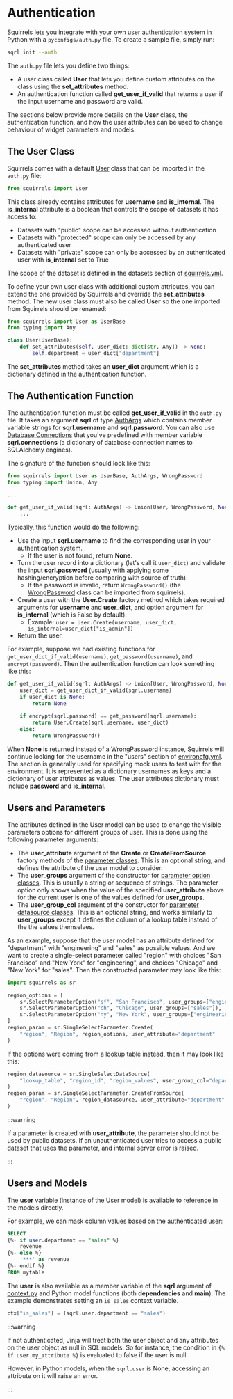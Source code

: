 # Authentication

Squirrels lets you integrate with your own user authentication system in Python with a `pyconfigs/auth.py` file. To create a sample file, simply run:

```bash
sqrl init --auth
```

The `auth.py` file lets you define two things:

- A user class called **User** that lets you define custom attributes on the class using the **set_attributes** method.
- An authentication function called **get_user_if_valid** that returns a user if the input username and password are valid.

The sections below provide more details on the **User** class, the authentication function, and how the user attributes can be used to change behaviour of widget parameters and models.

## The User Class

Squirrels comes with a default [User] class that can be imported in the `auth.py` file:

```python
from squirrels import User
```

This class already contains attributes for **username** and **is_internal**. The **is_internal** attribute is a boolean that controls the scope of datasets it has access to:

- Datasets with "public" scope can be accessed without authentication
- Datasets with "protected" scope can only be accessed by any authenticated user
- Datasets with "private" scope can only be accessed by an authenticated user with **is_internal** set to True

The scope of the dataset is defined in the datasets section of [squirrels.yml].

To define your own user class with additional custom attributes, you can extend the one provided by Squirrels and override the **set_attributes** method. The new user class must also be called **User** so the one imported from Squirrels should be renamed:

```python
from squirrels import User as UserBase
from typing import Any

class User(UserBase):
    def set_attributes(self, user_dict: dict[str, Any]) -> None:
        self.department = user_dict["department"]
```

The **set_attributes** method takes an **user_dict** argument which is a dictionary defined in the authentication function.

## The Authentication Function

The authentication function must be called **get_user_if_valid** in the `auth.py` file. It takes an argument **sqrl** of type [AuthArgs] which contains member variable strings for **sqrl.username** and **sqrl.password**. You can also use [Database Connections] that you've predefined with member variable **sqrl.connections** (a dictionary of database connection names to SQLAlchemy engines).

The signature of the function should look like this:

```python
from squirrels import User as UserBase, AuthArgs, WrongPassword
from typing import Union, Any

...

def get_user_if_valid(sqrl: AuthArgs) -> Union[User, WrongPassword, None]:
    ...
```

Typically, this function would do the following:
- Use the input **sqrl.username** to find the corresponding user in your authentication system.
  - If the user is not found, return **None**.
- Turn the user record into a dictionary (let's call it `user_dict`) and validate the input **sqrl.password** (usually with applying some hashing/encryption before comparing with source of truth).
  - If the password is invalid, return `WrongPassword()` (the [WrongPassword] class can be imported from squirrels).
- Create a user with the **User.Create** factory method which takes required arguments for **username** and **user_dict**, and option argument for **is_internal** (which is False by default).
  - Example: `user = User.Create(username, user_dict, is_internal=user_dict["is_admin"])`
- Return the user.

For example, suppose we had existing functions for `get_user_dict_if_valid(username)`, `get_password(username)`, and `encrypt(password)`. Then the authentication function can look something like this:

```python
def get_user_if_valid(sqrl: AuthArgs) -> Union[User, WrongPassword, None]:
    user_dict = get_user_dict_if_valid(sqrl.username)
    if user_dict is None:
        return None
    
    if encrypt(sqrl.password) == get_password(sqrl.username):
        return User.Create(sqrl.username, user_dict)
    else:
        return WrongPassword()
```

When **None** is returned instead of a [WrongPassword] instance, Squirrels will continue looking for the username in the "users" section of [environcfg.yml]. The section is generally used for specifying mock users to test with for the environment. It is represented as a dictionary usernames as keys and a dictionary of user attributes as values. The user attributes dictionary must include **password** and **is_internal**.

## Users and Parameters

The attributes defined in the User model can be used to change the visible parameters options for different groups of user. This is done using the following parameter arguments:

- The **user_attribute** argument of the **Create** or **CreateFromSource** factory methods of the [parameter classes](../category/parameter-classes). This is an optional string, and defines the attribute of the user model to consider.
- The **user_groups** argument of the constructor for [parameter option classes](../category/parameter-option-classes). This is usually a string or sequence of strings. The parameter option only shows when the value of the specified **user_attribute** above for the current user is one of the values defined for **user_groups**.
- The **user_group_col** argument of the constructor for [parameter datasource classes](../category/parameter-data-source-classes). This is an optional string, and works similarly to **user_groups** except it defines the column of a lookup table instead of the the values themselves.

As an example, suppose that the user model has an attribute defined for "department" with "engineering" and "sales" as possible values. And we want to create a single-select parameter called "region" with choices "San Francisco" and "New York" for "engineering", and choices "Chicago" and "New York" for "sales". Then the constructed parameter may look like this:

```python
import squirrels as sr

region_options = [
    sr.SelectParameterOption("sf", "San Francisco", user_groups=["engineering"]),
    sr.SelectParameterOption("ch", "Chicago", user_groups=["sales"]),
    sr.SelectParameterOption("ny", "New York", user_groups=["engineering", "sales"])
]
region_param = sr.SingleSelectParameter.Create(
    "region", "Region", region_options, user_attribute="department"
)
```

If the options were coming from a lookup table instead, then it may look like this:

```python
region_datasource = sr.SingleSelectDataSource(
    "lookup_table", "region_id", "region_values", user_group_col="department_col"
)
region_param = sr.SingleSelectParameter.CreateFromSource(
    "region", "Region", region_datasource, user_attribute="department"
)
```

:::warning

If a parameter is created with **user_attribute**, the parameter should not be used by public datasets. If an unauthenticated user tries to access a public dataset that uses the parameter, and internal server error is raised.

:::

## Users and Models

The **user** variable (instance of the User model) is available to reference in the models directly.

For example, we can mask column values based on the authenticated user:

```sql
SELECT
{%- if user.department == "sales" %}
    revenue
{%- else %}
    '***' as revenue
{%- endif %}
FROM mytable
```

The **user** is also available as a member variable of the **sqrl** argument of [context.py] and Python model functions (both **dependencies** and **main**). The example demonstrates setting an `is_sales` context variable.

```python
ctx["is_sales"] = (sqrl.user.department == "sales")
```

:::warning

If not authenticated, Jinja will treat both the user object and any attributes on the user object as null in SQL models. So for instance, the condition in `{% if user.my_attribute %}` is evaluated to false if the user is null.

However, in Python models, when the `sqrl.user` is None, accessing an attribute on it will raise an error.

:::


[squirrels.yml]: ./project-file
[context.py]: ./context
[AuthArgs]: ../python/arguments/AuthArgs
[User]: ../python/users/User
[WrongPassword]: ../python/users/WrongPassword
[Database Connections]: ./database
[environcfg.yml]: ./environcfg
